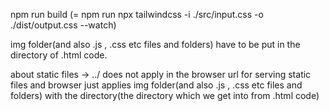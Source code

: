 npm run build (= npm run npx tailwindcss -i ./src/input.css -o ./dist/output.css --watch) 

img folder(and also .js , .css etc files and folders) have to be put in the directory of .html code.

about static files -> ../ does not apply in the browser url for serving static files and browser just applies img folder(and also .js , .css etc files and folders) with the directory(the directory which we get into from .html code)